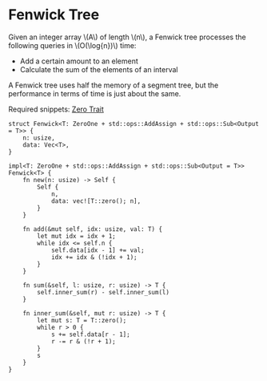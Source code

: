 # Fenwick Tree

Given an integer array \\(A\\) of length \\(n\\), a Fenwick tree processes the following queries in \\(O(\log{n})\\) time:
- Add a certain amount to an element
- Calculate the sum of the elements of an interval

A Fenwick tree uses half the memory of a segment tree, but the performance in terms of time is just about the same.

Required snippets: [Zero Trait](../../misc/zero_one_trait.md#zero)
```rust,noplayground
struct Fenwick<T: ZeroOne + std::ops::AddAssign + std::ops::Sub<Output = T>> {
    n: usize,
    data: Vec<T>,
}

impl<T: ZeroOne + std::ops::AddAssign + std::ops::Sub<Output = T>> Fenwick<T> {
    fn new(n: usize) -> Self {
        Self {
            n,
            data: vec![T::zero(); n],
        }
    }

    fn add(&mut self, idx: usize, val: T) {
        let mut idx = idx + 1;
        while idx <= self.n {
            self.data[idx - 1] += val;
            idx += idx & (!idx + 1);
        }
    }

    fn sum(&self, l: usize, r: usize) -> T {
        self.inner_sum(r) - self.inner_sum(l)
    }

    fn inner_sum(&self, mut r: usize) -> T {
        let mut s: T = T::zero();
        while r > 0 {
            s += self.data[r - 1];
            r -= r & (!r + 1);
        }
        s
    }
}
```